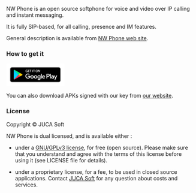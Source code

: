 
NW Phone is an open source softphone for voice and video over IP calling and instant messaging.

It is fully SIP-based, for all calling, presence and IM features.

General description is available from [NW Phone web site](https://www.nwphone.josuejuca.com).

### How to get it

[<img src="metadata/google-play-badge.png" height="60" alt="Get it on Google Play">](https://play.google.com/store/apps/details?id=br.com.jucasoft.linphone)

You can also download APKs signed with our key from [our website](https://nwphone.josuejuca.com/downloads).

### License

Copyright © JUCA Soft

NW Phone is dual licensed, and is available either :

 - under a [GNU/GPLv3 license](https://www.gnu.org/licenses/gpl-3.0.en.html), for free (open source). Please make sure that you understand and agree with the terms  of this license before using it (see LICENSE file for details).

 - under a proprietary license, for a fee, to be used in closed source applications. Contact [JUCA Soft](https://www.jucasoft.com.br) for any question about costs and services.

